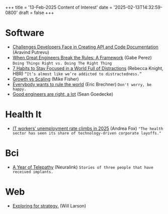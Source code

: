+++
title = '13-Feb-2025 Content of Interest'
date = '2025-02-13T14:32:59-0800'
draft = false
+++


# Software

-   [Challenges Developers Face in Creating API and Code Documentation](https://www.coderabbit.ai/blog/challenges-developers-face-in-creating-api-and-code-documentation)
    (Aravind Putrevu)
-   [When Great Engineers Break the Rules: A Framework](https://medium.com/intuit-engineering/the-art-of-breaking-rules-what-separates-good-engineers-from-great-ones-0aae610c5ef0) (Gabe Perez) `Doing Things Right vs. Doing The Right Thing`
-   [7 Habits to Stay Focused in a World Full of Distractions](https://hbr.org/2025/02/7-habits-to-stay-focused-in-a-world-full-of-distractions) (Rebecca Knight, HBR) `“It’s almost like we’re addicted to distractedness.”`
-   [Growth vs Scaling](https://mikefisher.substack.com/p/growth-vs-scaling) (Mike Fisher)
-   [Everybody wants to rule the world](https://imwrightshardcode.com/2025/02/everybody-wants-to-rule-the-world/) (Eric Brechner) `Don't worry, be happy.`
-   [Good engineers are right, a lot](https://www.seangoedecke.com/being-right-a-lot/) (Sean Goedecke)


# Health It

-   [IT workers&rsquo; unemployment rate climbs in 2025](https://www.healthcareitnews.com/news/it-workers-unemployment-rate-climbs-2025)
    (Andrea Fox) `"The health sector has seen its share of technology-driven corporate layoffs."`


# Bci

-   [A Year of Telepathy](https://neuralink.com/blog/a-year-of-telepathy/) (Neuralink) `Stories of three people that have received implants.`


# Web

-   [Exploring for strategy.](https://lethain.com/exploring-for-strategy/)
    (Will Larson)

